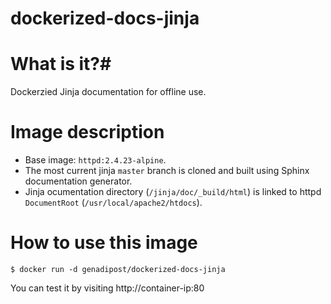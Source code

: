# dockerized-docs-jinja

# What is it?#
Dockerzied Jinja documentation for offline use.

# Image description #
- Base image: `httpd:2.4.23-alpine`.
- The most current jinja `master` branch is cloned and built using Sphinx documentation generator.
- Jinja ocumentation directory (`/jinja/doc/_build/html`) is linked to httpd `DocumentRoot` (`/usr/local/apache2/htdocs`).

# How to use this image #

```console
$ docker run -d genadipost/dockerized-docs-jinja
```

You can test it by visiting http://container-ip:80
